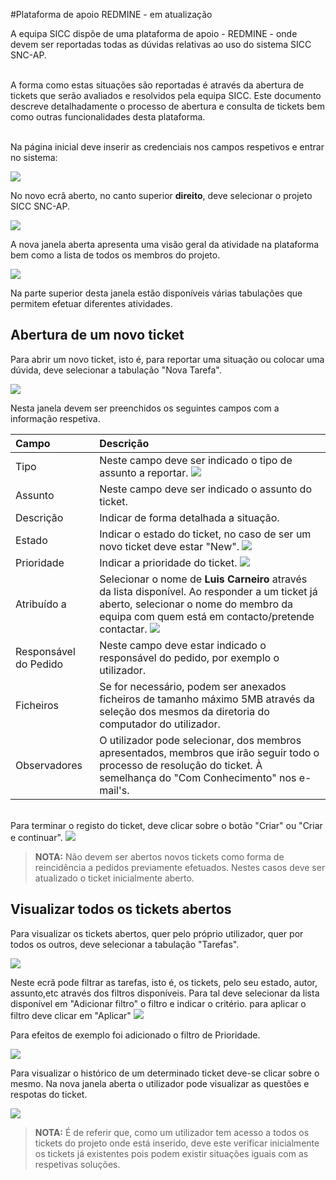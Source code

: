 #Plataforma de apoio REDMINE - em atualização

A equipa SICC dispõe de uma plataforma de apoio - REDMINE - onde devem ser reportadas todas as dúvidas relativas ao uso do sistema SICC SNC-AP.

</br> A forma como estas situações são reportadas é através da abertura de tickets que serão avaliados e resolvidos pela equipa SICC. Este documento descreve detalhadamente o processo de abertura e consulta de tickets bem como outras funcionalidades desta plataforma.

</br>Na página inicial deve inserir as credenciais nos campos respetivos e entrar no sistema:

![](https://spmssicc.github.io/pages/markdown/redmine.assets/redmine-721fcf6b.png)

No novo ecrã aberto, no canto superior **direito**, deve selecionar o projeto SICC SNC-AP.

![](https://spmssicc.github.io/pages/markdown/redmine.assets/redmine-a25e0bb6.png)

A nova janela aberta apresenta uma visão geral da atividade na plataforma bem como a lista de todos os membros do projeto.

![](https://spmssicc.github.io/pages/markdown/redmine.assets/redmine-ce9edc98.png)

Na parte superior desta janela estão disponíveis várias tabulações que permitem efetuar diferentes atividades.

## Abertura de um novo ticket

Para abrir um novo ticket, isto é, para reportar uma situação ou colocar uma dúvida, deve selecionar a tabulação "Nova Tarefa".

![](https://spmssicc.github.io/pages/markdown/redmine.assets/redmine-3dc4d582.png)

Nesta janela devem ser preenchidos os seguintes campos com a informação respetiva.

|Campo| Descrição|
|:--|:--|
|Tipo    |Neste campo deve ser indicado o tipo de assunto a reportar. ![](https://spmssicc.github.io/pages/markdown/redmine.assets/redmine-9a48154e.png) |
|Assunto    |Neste campo deve ser indicado o assunto do ticket.    |
|Descrição   | Indicar de forma detalhada a situação.  |
|Estado    |Indicar o estado do ticket, no caso de ser um novo ticket deve estar "New". ![](https://spmssicc.github.io/pages/markdown/redmine.assets/redmine-3036e3b5.png)   |
|Prioridade    | Indicar a prioridade do ticket. ![](https://spmssicc.github.io/pages/markdown/redmine.assets/redmine-c478492a.png) |
|Atribuído a    | Selecionar o nome de **Luis Carneiro** através da lista disponível. Ao responder a um ticket já aberto, selecionar o nome do membro da equipa com quem está em contacto/pretende contactar.  ![](https://spmssicc.github.io/pages/markdown/redmine.assets/redmine-aedfc355.png)    |
|Responsável do Pedido    | Neste campo deve estar indicado o responsável do pedido, por exemplo o utilizador.   |
|Ficheiros    | Se for necessário, podem ser anexados ficheiros de tamanho máximo 5MB através da seleção dos mesmos da diretoria do computador do utilizador.    |
|Observadores    | O utilizador pode selecionar, dos membros apresentados, membros que irão seguir todo o processo de resolução do ticket. À semelhança do "Com Conhecimento" nos e-mail's. |

</br>Para terminar o registo do ticket, deve clicar sobre o botão "Criar" ou "Criar e continuar".
![](https://spmssicc.github.io/pages/markdown/redmine.assets/redmine-bcec6b4d.png)

>**NOTA:** Não devem ser abertos novos tickets como forma de reincidência a pedidos previamente efetuados. Nestes casos deve ser atualizado o ticket inicialmente aberto.

## Visualizar todos os tickets abertos

Para visualizar os tickets abertos, quer pelo próprio utilizador, quer por todos os outros, deve selecionar a tabulação "Tarefas".

![](https://spmssicc.github.io/pages/markdown/redmine.assets/redmine-2d87eae8.png)

Neste ecrã pode filtrar as tarefas, isto é, os tickets, pelo seu estado, autor, assunto,etc através dos filtros disponíveis. Para tal deve selecionar da lista disponível em "Adicionar filtro" o filtro e indicar o critério. para aplicar o filtro deve clicar em "Aplicar"
![](https://spmssicc.github.io/pages/markdown/redmine.assets/redmine-0ce66b91.png)

Para efeitos de exemplo foi adicionado o filtro de Prioridade.

![](https://spmssicc.github.io/pages/markdown/redmine.assets/redmine-e2ae777b.png)

Para visualizar o histórico de um determinado ticket deve-se clicar sobre o mesmo. Na nova janela aberta o utilizador pode visualizar as questões e respotas do ticket.

![](https://spmssicc.github.io/pages/markdown/redmine.assets/tarefa.gif)

>**NOTA:** É de referir que, como um utilizador tem acesso a todos os tickets do projeto onde está inserido, deve este verificar inicialmente os tickets já existentes pois podem existir situações iguais com as respetivas soluções.
